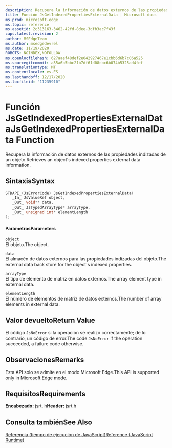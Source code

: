 ```yaml
---
description: Recupera la información de datos externos de las propiedades indizadas de un objeto.
title: Función JsGetIndexedPropertiesExternalData | Microsoft docs
ms.prod: microsoft-edge
ms.topic: reference
ms.assetid: 2c313163-3462-42fd-8dee-3dfb3ac7f43f
caps.latest.revision: 2
author: MSEdgeTeam
ms.author: msedgedevrel
ms.date: 11/19/2020
ROBOTS: NOINDEX,NOFOLLOW
ms.openlocfilehash: 627aaef48def2e042927467e1cbb6d6b7c06a525
ms.sourcegitcommit: a35a6b5bbc21b7df61d08cbc6b074b5325ad4fef
ms.translationtype: MT
ms.contentlocale: es-ES
ms.lasthandoff: 12/17/2020
ms.locfileid: "11235910"
---
```

# <span data-ttu-id="0790b-103">Función JsGetIndexedPropertiesExternalData</span><span class="sxs-lookup"><span data-stu-id="0790b-103">JsGetIndexedPropertiesExternalData Function</span></span>

<span data-ttu-id="0790b-104">Recupera la información de datos externos de las propiedades indizadas de un objeto.</span><span class="sxs-lookup"><span data-stu-id="0790b-104">Retrieves an object's indexed properties external data information.</span></span>  
  
## <span data-ttu-id="0790b-105">Sintaxis</span><span class="sxs-lookup"><span data-stu-id="0790b-105">Syntax</span></span>  
  
```cpp  
STDAPI_(JsErrorCode) JsGetIndexedPropertiesExternalData(  
   _In_ JsValueRef object,  
   _Out_ void** data,  
   _Out_ JsTypedArrayType* arrayType,  
   _Out_ unsigned int* elementLength  
);  
```  
  
#### <span data-ttu-id="0790b-106">Parámetros</span><span class="sxs-lookup"><span data-stu-id="0790b-106">Parameters</span></span>  
 `object`  
 <span data-ttu-id="0790b-107">El objeto.</span><span class="sxs-lookup"><span data-stu-id="0790b-107">The object.</span></span>  
  
 `data`  
 <span data-ttu-id="0790b-108">El almacén de datos externos para las propiedades indizadas del objeto.</span><span class="sxs-lookup"><span data-stu-id="0790b-108">The external data back store for the object's indexed properties.</span></span>  
  
 `arrayType`  
 <span data-ttu-id="0790b-109">El tipo de elemento de matriz en datos externos.</span><span class="sxs-lookup"><span data-stu-id="0790b-109">The array element type in external data.</span></span>  
  
 `elementLength`  
 <span data-ttu-id="0790b-110">El número de elementos de matriz de datos externos.</span><span class="sxs-lookup"><span data-stu-id="0790b-110">The number of array elements in external data.</span></span>  
  
## <span data-ttu-id="0790b-111">Valor devuelto</span><span class="sxs-lookup"><span data-stu-id="0790b-111">Return Value</span></span>  
 <span data-ttu-id="0790b-112">El código `JsNoError` si la operación se realizó correctamente; de lo contrario, un código de error.</span><span class="sxs-lookup"><span data-stu-id="0790b-112">The code `JsNoError` if the operation succeeded, a failure code otherwise.</span></span>  
  
## <span data-ttu-id="0790b-113">Observaciones</span><span class="sxs-lookup"><span data-stu-id="0790b-113">Remarks</span></span>  
 <span data-ttu-id="0790b-114">Esta API solo se admite en el modo Microsoft Edge.</span><span class="sxs-lookup"><span data-stu-id="0790b-114">This API is supported only in Microsoft Edge mode.</span></span>  
  
## <span data-ttu-id="0790b-115">Requisitos</span><span class="sxs-lookup"><span data-stu-id="0790b-115">Requirements</span></span>  
 <span data-ttu-id="0790b-116">**Encabezado:** jsrt. h</span><span class="sxs-lookup"><span data-stu-id="0790b-116">**Header:** jsrt.h</span></span>  
  
## <span data-ttu-id="0790b-117">Consulta también</span><span class="sxs-lookup"><span data-stu-id="0790b-117">See Also</span></span>  
 [<span data-ttu-id="0790b-118">Referencia (tiempo de ejecución de JavaScript)</span><span class="sxs-lookup"><span data-stu-id="0790b-118">Reference (JavaScript Runtime)</span></span>](../chakra-hosting/reference-javascript-runtime.md)
